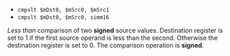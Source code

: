 * `cmpslt $mDst0, $mSrc0, $mSrc1`
* `cmpslt $mDst0, $mSrc0, simm16`

*Less than* comparison of two **signed** source values. Destination
register is set to 1 if the first source operand is less than the
second. Otherwise the destination register is set to 0. The comparison
operation is **signed**.
